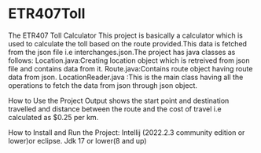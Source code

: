 # ETR407Toll
The ETR407 Toll Calculator
This project is basically a calculator which is used to calculate the toll based on the route provided.This data is fetched from the json file 
i.e interchanges.json.The project has java classes as follows:
Location.java:Creating location object which is retreived from json file and contains data from it.
Route.java:Contains route object having route data from json.
LocationReader.java :This is the main class having all the operations to fetch the data from json through json object.

How to Use the Project
Output shows the start point and destination travelled and distance between the route and the cost of travel i.e calculated as $0.25 per km.


How to Install and Run the Project:
Intellij (2022.2.3 community edition or lower)or eclipse.
Jdk 17 or lower(8 and up)
